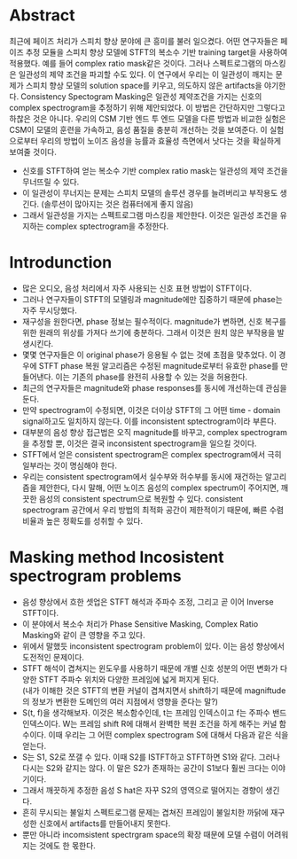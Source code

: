 # Abstract
최근에 페이즈 처리가 스피치 향상 분야에 큰 흥미를 불러 일으켰다. 어떤 연구자들은 페이즈 추정 모듈을 스피치 향상 모델에 STFT의 복소수 기반 training target을 사용하여 적용했다. 예를 들어 complex ratio mask같은 것이다. 그러나 스펙트로그램의 마스킹은 일관성의 제약 조건을 파괴할 수도 있다. 이 연구에서 우리는 이 일관성이 깨지는 문제가 스피치 향상 모델의 solution space를 키우고, 의도하지 않은 artifacts을 야기한다. Consistency Spectogram Masking은 일관성 제약조건을 가지는 신호의 complex spectrogram을 추정하기 위해 제안되었다. 이 방법은 간단하지만 그렇다고 하찮은 것은 아니다. 우리의 CSM 기반 엔드 투 엔드 모델을 다른 방법과 비교한 실험은 CSM이 모댈의 훈련을 가속하고, 음성 품질을 충분히 개선하는 것을 보여준다. 이 실험으로부터 우리의 방법이 노이즈 음성을 능률과 효율성 측면에서 낫다는 것을 확실하게 보여줄 것이다.
- 신호를 STFT하여 얻는 복소수 기반 complex ratio mask는 일관성의 제약 조건을 무너뜨릴 수 있다. 
- 이 일관성이 무너지는 문제는 스피치 모델의 솔루션 경우를 늘려버리고 부작용도 생긴다. (솔루션이 많아지는 것은 컴퓨터에게 좋지 않음)
- 그래서 일관성을 가지는 스펙트로그램 마스킹을 제안한다. 이것은 일관성 조건을 유지하는 complex sptectrogram을 추정한다.

# Introdunction
- 많은 오디오, 음성 처리에서 자주 사용되는 신호 표현 방법이 STFT이다.
- 그러나 연구자들이 STFT의 모델링과 magnitude에만 집중하기 때문에 phase는 자주 무시당했다.
- 재구성을 원한다면, phase 정보는 필수적이다. magnitude가 변하면, 신호 복구를 위한 원래의 위상를 가져다 쓰기에 충분하다. 그래서 이것은 원치 않은 부작용을 발생시킨다.
- 몇몇 연구자들은 이 original phase가 응용될 수 없는 것에 초점을 맞추었다. 이 경우에 STFT phase 복원 알고리즘은 수정된 magnitude로부터 유효한 phase를 만들어낸다. 이는 기존의 phase를 완전히 사용할 수 있는 것을 허용한다. 
- 최근의 연구자들은 magnitude와 phase responses를 동시에 개선하는데 관심을 둔다. 
- 만약 spectrogram이 수정되면, 이것은 더이상 STFT의 그 어떤 time - domain signal하고도 일치하지 않는다. 이를 inconsistent sptectrogram이라 부른다.
- 대부분의 음성 향상 접근법은 오직 magnitude를 바꾸고, complex spectrogram을 추정할 뿐, 이것은 결국 inconsistent spectrogram을 일으킬 것이다.
- STFT에서 얻은 consistent spectrogram은 complex spectrogram에서 극히 일부라는 것이 명심해야 한다.
- 우리는 consistent spectrogram에서 실수부와 허수부를 동시에 재건하는 알고리즘을 제안한다, 다시 말해, 어떤 노이즈 음성의 complex spectrum이 주어지면, 깨끗한 음성의 consistent spectrum으로 복원할 수 있다. consistent spectrogram 공간에서 우리 방법의 최적화 공간이 제한적이기 때문에, 빠른 수렴 비율과 높은 정확도를 성취할 수 있다. 
# Masking method Incosistent spectrogram problems
- 음성 향상에서 흐한 셋업은 STFT 해석과 주파수 조정, 그리고 곧 이어 Inverse STFT이다. 
- 이 분야에서 복소수 처리가 Phase Sensitive Masking, Complex Ratio Masking와 같이 큰 영향을 주고 있다.
- 위에서 말했듯 inconsistent spectrogram problem이 있다. 이는 음성 향상에서 도전적인 문제이다.
- STFT 해석이 겹쳐지는 윈도우를 사용하기 때문에 개별 신호 성분의 어떤 변화가 다양한 STFT 주파수 위치와 다양한 프레임에 넓게 퍼지게 된다.  
(내가 이해한 것은 STFT의 변환 커널이 겹쳐지면서 shift하기 때문에 magniftude의 정보가 변환한 도메인의 여러 지점에서 영향을 준다는 말?) 
- S(t, f)을 생각해보자. 이것은 복소함수인데, t는 프레임 인덱스이고 f는 주파수 밴드 인덱스이다. W는 프레임 shift R에 대해서 완벽한 복원 조건을 하게 해주는 커널 함수이다. 이때 우리는 그 어떤 complex spectrogram S에 대해서 다음과 같은 식을 얻는다.
- S는 S1, S2로 쪼갤 수 있다. 이때 S2를 ISTFT하고 STFT하면 S1와 같다. 그러나 다시는 S2와 같지는 않다. 이 말은 S2가 존재하는 공간이 S1보다 훨씬 크다는 이야기이다.
- 그래서 깨끗하게 추정한 음성 S hat은 자꾸 S2의 영역으로 떨어지는 경향이 생긴다. 
- 흔히 무시되는 불일치 스펙트로그램 문제는 겹쳐진 프레임이 불일치한 까닭에 재구성한 신호에서 artifacts를 만들어내지 못한다.
- 뿐만 아니라 incomsistent spectrgram space의 확장 때문에 모델 수렴이 어려워지는 것에도 한 몫한다.
